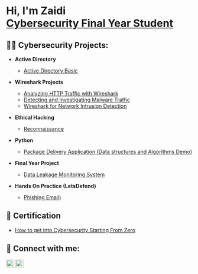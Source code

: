 <h1>Hi, I'm Zaidi <br/><a href="https://www.linkedin.com/in/joshmadakor/">Cybersecurity Final Year Student</a></h1>

<h2>👨‍💻 Cybersecurity Projects:</h2>

- <b>Active Directory</b>
  - [Active Directory Basic](https://github.com/Zhydee/Active_Directory_Basic)

- <b>Wireshark Projects</b>
  - [Analyzing HTTP Traffic with Wireshark](https://github.com/Zhydee/Analyzing-HTTP-Traffic-with-Wireshark)
  - [Detecting and Investigating Malware Traffic](https://github.com/Zhydee/Detecting-and-Investigating-Malware-Traffic)
  - [Wireshark for Network Intrusion Detection](https://github.com/Zhydee/Wireshark-for-Network-Intrusion-detection/tree/master)
  
- <b>Ethical Hacking</b>
  - [Reconnaissance](https://github.com/Zhydee/ethical-hacking-recon)

- <b>Python</b>
  - [Package Delivery Application (Data structures and Algorithms Demo)](https://github.com/joshmadakor1/Package-Delivery-Pathfinding-Algorithm)

- <b>Final Year Project</b>
  - [Data Leakage Monitoring System](https://github.com/Zhydee/data-leakage-monitoring-system)

- <b>Hands On Practice (LetsDefend)</b>
  - [Phishing Email)](https://github.com/joshmadakor1/Package-Delivery-Pathfinding-Algorithm)
<h2> 📃 Certification</h2>

- [How to get into Cybersecurity Starting From Zero](https://www.youtube.com/watch?v=a83ASGn_V_s)

<h2> 🤳 Connect with me:</h2>

[<img align="left" alt="JoshMadakor | LinkedIn" width="22px" src="https://cdn.jsdelivr.net/npm/simple-icons@v3/icons/linkedin.svg" />][linkedin]
[<img align="left" alt="JoshMadakor | Instagram" width="22px" src="https://cdn.jsdelivr.net/npm/simple-icons@v3/icons/instagram.svg" />][instagram]


[instagram]: https://www.instagram.com/zaidi_fahmi/
[linkedin]: https://www.linkedin.com/in/zaidi-fahmi/

